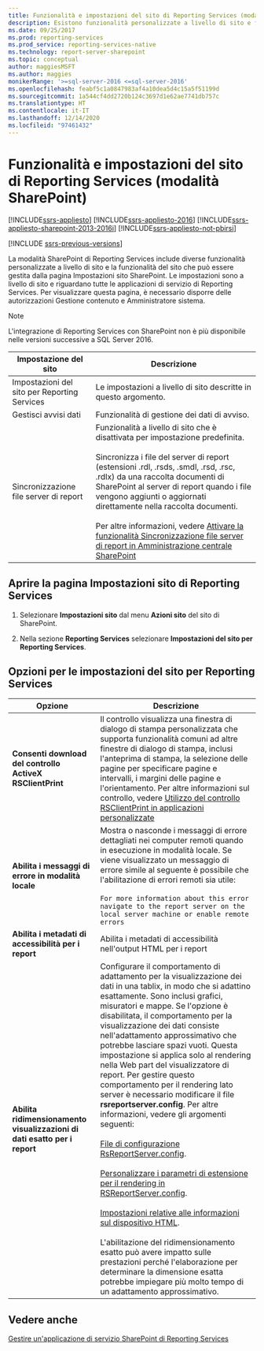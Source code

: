 ```yaml
---
title: Funzionalità e impostazioni del sito di Reporting Services (modalità SharePoint) | Microsoft Docs
description: Esistono funzionalità personalizzate a livello di sito e funzionalità del sito che è possibile gestire dalla pagina Impostazioni sito SharePoint nella modalità SharePoint di Reporting Services.
ms.date: 09/25/2017
ms.prod: reporting-services
ms.prod_service: reporting-services-native
ms.technology: report-server-sharepoint
ms.topic: conceptual
author: maggiesMSFT
ms.author: maggies
monikerRange: '>=sql-server-2016 <=sql-server-2016'
ms.openlocfilehash: feabf5c1a0847983af4a10dea5d4c15a5f51199d
ms.sourcegitcommit: 1a544cf4dd2720b124c3697d1e62ae7741db757c
ms.translationtype: HT
ms.contentlocale: it-IT
ms.lasthandoff: 12/14/2020
ms.locfileid: "97461432"
---
```

# <a name="reporting-services-site-settings-and-site-features-sharepoint-mode"></a>Funzionalità e impostazioni del sito di Reporting Services (modalità SharePoint)

[!INCLUDE[ssrs-appliesto](../../includes/ssrs-appliesto.md)] [!INCLUDE[ssrs-appliesto-2016](../../includes/ssrs-appliesto-2016.md)] [!INCLUDE[ssrs-appliesto-sharepoint-2013-2016i](../../includes/ssrs-appliesto-sharepoint-2013-2016.md)] [!INCLUDE[ssrs-appliesto-not-pbirsi](../../includes/ssrs-appliesto-not-pbirs.md)]

[!INCLUDE [ssrs-previous-versions](../../includes/ssrs-previous-versions.md)]

La modalità SharePoint di Reporting Services include diverse funzionalità personalizzate a livello di sito e la funzionalità del sito che può essere gestita dalla pagina Impostazioni sito SharePoint. Le impostazioni sono a livello di sito e riguardano tutte le applicazioni di servizio di Reporting Services. Per visualizzare questa pagina, è necessario disporre delle autorizzazioni Gestione contenuto e Amministratore sistema.  

> [!NOTE]
> L'integrazione di Reporting Services con SharePoint non è più disponibile nelle versioni successive a SQL Server 2016.

|Impostazione del sito|Descrizione|  
|------------------|-----------------|  
|Impostazioni del sito per Reporting Services|Le impostazioni a livello di sito descritte in questo argomento.|  
|Gestisci avvisi dati|Funzionalità di gestione dei dati di avviso.|  
|Sincronizzazione file server di report|Funzionalità a livello di sito che è disattivata per impostazione predefinita.<br /><br /> Sincronizza i file del server di report (estensioni .rdl, .rsds, .smdl, .rsd, .rsc, .rdlx) da una raccolta documenti di SharePoint al server di report quando i file vengono aggiunti o aggiornati direttamente nella raccolta documenti.<br /><br /> Per altre informazioni, vedere [Attivare la funzionalità Sincronizzazione file server di report in Amministrazione centrale SharePoint](../../reporting-services/report-server-sharepoint/activate-the-report-server-file-sync-feature-in-sharepoint-ca.md)|  
  
## <a name="open-the-reporting-services-site-settings-page"></a>Aprire la pagina Impostazioni sito di Reporting Services
  
1.  Selezionare **Impostazioni sito** dal menu **Azioni sito** del sito di SharePoint.  
  
2.  Nella sezione **Reporting Services** selezionare **Impostazioni del sito per Reporting Services**.  
  
## <a name="options-for-reporting-services-site-settings"></a>Opzioni per le impostazioni del sito per Reporting Services
  
|Opzione|Descrizione|  
|------------|-----------------|  
|**Consenti download del controllo ActiveX RSClientPrint**|Il controllo visualizza una finestra di dialogo di stampa personalizzata che supporta funzionalità comuni ad altre finestre di dialogo di stampa, inclusi l'anteprima di stampa, la selezione delle pagine per specificare pagine e intervalli, i margini delle pagine e l'orientamento. Per altre informazioni sul controllo, vedere [Utilizzo del controllo RSClientPrint in applicazioni personalizzate](../../reporting-services/report-server-web-service/net-framework/using-the-rsclientprint-control-in-custom-applications.md)|  
|**Abilita i messaggi di errore in modalità locale**|Mostra o nasconde i messaggi di errore dettagliati nei computer remoti quando in esecuzione in modalità locale. Se viene visualizzato un messaggio di errore simile al seguente è possibile che l'abilitazione di errori remoti sia utile:<br /><br /> `For more information about this error navigate to the report server on the local server machine or enable remote errors`|  
|**Abilita i metadati di accessibilità per i report**|Abilita i metadati di accessibilità nell'output HTML per i report|  
|**Abilita ridimensionamento visualizzazioni di dati esatto per i report**|Configurare il comportamento di adattamento per la visualizzazione dei dati in una tablix, in modo che si adattino esattamente. Sono inclusi grafici, misuratori e mappe. Se l'opzione è disabilitata, il comportamento per la visualizzazione dei dati consiste nell'adattamento approssimativo che potrebbe lasciare spazi vuoti. Questa impostazione si applica solo al rendering nella Web part del visualizzatore di report. Per gestire questo comportamento per il rendering lato server è necessario modificare il file **rsreportserver.config**. Per altre informazioni, vedere gli argomenti seguenti:<br /><br /> [File di configurazione RsReportServer.config](../../reporting-services/report-server/rsreportserver-config-configuration-file.md).<br /><br /> [Personalizzare i parametri di estensione per il rendering in RSReportServer.config](../../reporting-services/customize-rendering-extension-parameters-in-rsreportserver-config.md).<br /><br /> [Impostazioni relative alle informazioni sul dispositivo HTML](../../reporting-services/html-device-information-settings.md).<br /><br /> L'abilitazione del ridimensionamento esatto può avere impatto sulle prestazioni perché l'elaborazione per determinare la dimensione esatta potrebbe impiegare più molto tempo di un adattamento approssimativo.|  
  
## <a name="see-also"></a>Vedere anche

 [Gestire un'applicazione di servizio SharePoint di Reporting Services](../../reporting-services/report-server-sharepoint/manage-a-reporting-services-sharepoint-service-application.md)  
  
  
